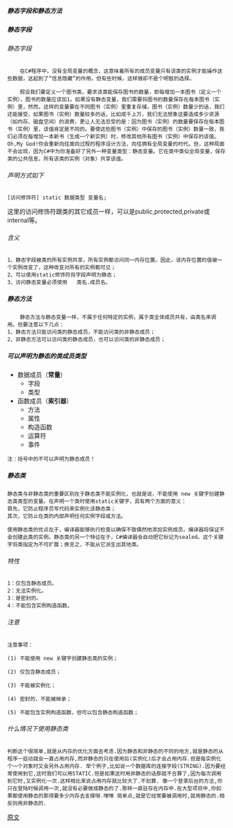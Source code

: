 ##### 静态字段和静态方法

##### 静态字段

###### 静态字段

```
	在C#程序中，没有全局变量的概念，这意味着所有的成员变量只有该类的实例才能操作这些数据，这起到了“信息隐藏”的作用。但有些时候，这样做却不是个明智的选择。

	假设我们要定义一个图书类，要求该类能保存图书的数量，即每增加一本图书（定义一个实例），图书的数量应该加1。如果没有静态变量，我们需要将图书的数量保存在每本图书（实例）里，然而，这样的变量要在不同图书（实例）里重复存储，图书（实例）数量少的话，我们还能接受，如果图书（实例）数量较多的话，比如成千上万，我们无法想象这要造成多少资源（如内存、磁盘空间）的浪费，更让人无法忍受的是：因为图书（实例）的数量要保存在每本图书（实例）里，该值肯定是不同的。要使这些图书（实例）中保存的图书（实例）数量一致，我们必须在每增加一本新书（生成一个新实例）时，修改其他所有图书（实例）中保存的该值。Oh,My God!你会重新向往面向过程的程序设计方法，向往拥有全局变量的时代。但，这种局面不会出现，因为C#中为你准备好了另外一种变量类型：静态变量。它在类中类似全局变量，保存类的公共信息，所有该类的实例（对象）共享该值。
```

###### 声明方式如下

```
[访问修饰符] static 数据类型 变量名;
```

这里的访问修饰符跟类的其它成员一样，可以是public,protected,private或internal等。

###### 含义

```
1、静态字段被类的所有实例共享，所有实例都访问同一内存位置。因此，该内存位置的值被一个实例改变了，这种改变对所有的实例都可见；
2、可以使用static修饰符将字段声明为静态；
3、访问静态变量必须使用   类名.成员名。
```



##### 静态方法

```
	静态方法与静态变量一样，不属于任何特定的实例，属于类全体成员共有，由类名来调用。但要注意以下几点：
1、静态方法只能访问类的静态成员，不能访问类的非静态成员；
2、非静态方法可以访问类的静态成员，也可以访问类的非静态成员；
```



##### 可以声明为静态的类成员类型

- 数据成员（**常量**）
  - 字段
  - 类型
- 函数成员（**索引器**）
  - 方法
  - 属性
  - 构造函数
  - 运算符
  - 事件

```
注：括号中的不可以声明为静态成员！
```



##### 静态类

```
静态类与非静态类的重要区别在于静态类不能实例化，也就是说，不能使用 new 关键字创建静态类类型的变量。在声明一个类时使用static关键字，具有两个方面的意义：
首先，它防止程序员写代码来实例化该静态类；
其次，它防止在类的内部声明任何实例字段或方法。

使用静态类的优点在于，编译器能够执行检查以确保不致偶然地添加实例成员，编译器将保证不会创建此类的实例。静态类的另一个特征在于，C#编译器会自动把它标记为sealed。这个关键字将类指定为不可扩展；换言之，不能从它派生出其他类。
```

###### 特性

```
1：仅包含静态成员。
2：无法实例化。
3：是密封的。
4：不能包含实例构造函数。
```

###### 注意

```
注意事项：

(1) 不能使用 new 关键字创建静态类的实例；

(2) 仅包含静态成员；

(3) 不能被实例化；

(4) 密封的，不能被继承；

(5) 不能包含实例构造函数，但可以包含静态构造函数；
```

###### 什么情况下使用静态类

```
判断这个很简单,就是从内存的优化方面去考虑.因为静态和非静态的不同的地方,就是静态的从程序一启动就会一直占用内存,而非静态的只在使用后(实例化)后才会占用内存.但是每实例化个一个对象时又会另外占用内存. 举个例子,比如说一个数据库的连接字段(STRING).因为要经常使用到它,这时我们可以用STATIC.但是如果这时用非静态的话那就不合算了,因为每次调用到它时,又实例化一次.这样相比来说占用内存就比较大了.不划算. 像一个登录后台的方法,你只在登陆时候调用一次,就没有必要做成静态的了.那样一直驻存在内存中.在大型项目中,你如果都使用静态的那得要多少内存去支撑呀.嘿嘿 简单点,就是它经常要被调用时,就用静态的.相反则用非静态的.
```

[原文](https://blog.csdn.net/xiaojunhuaaini/article/details/84957292) 